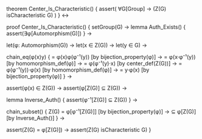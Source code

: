 theorem Center_Is_Characteristic() {
  assert(
    ∀G[Group] → (Z(G) isCharacteristic G)
  )
} ↔

proof Center_Is_Characteristic() {
  setGroup(G) →
  lemma Auth_Exists() {
    assert(∃φ[Automorphism(G)])
  } →
  
  let(φ: Automorphism(G)) →
  let(x ∈ Z(G)) →
  let(y ∈ G) →
  
  chain_eq(φ(x)y) {
    = φ(x)φ(φ⁻¹(y))    [by bijection_property(φ)] →
    = φ(x·φ⁻¹(y))      [by homomorphism_def(φ)] →
    = φ(φ⁻¹(y)·x)      [by center_def(Z(G))] →
    = φ(φ⁻¹(y))·φ(x)   [by homomorphism_def(φ)] →
    = y·φ(x)           [by bijection_property(φ)]
  } →

  assert(φ(x) ∈ Z(G)) →
  assert(φ[Z(G)] ⊆ Z(G)) →
  
  lemma Inverse_Auth() {
    assert(φ⁻¹[Z(G)] ⊆ Z(G))
  } →
  
  chain_subset() {
    Z(G) = φ[φ⁻¹[Z(G)]]   [by bijection_property(φ)] →
    ⊆ φ[Z(G)]             [by Inverse_Auth()]
  } →
  
  assert(Z(G) = φ[Z(G)]) →
  assert(Z(G) isCharacteristic G)
}